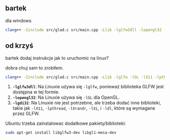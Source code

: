 
## bartek 
dla windows
```bash
clang++ -Iinclude src/glad.c src/main.cpp -Llib -lglfw3dll -lopengl32 -lgdi32 -o bin/program
```

## od krzyś

bartek dodaj instrukcje jak to uruchomic na linux?

dobra chuj sam to zrobiłem. 

```bash
clang++ -Iinclude src/glad.c src/main.cpp -Llib -lglfw -lGL -lX11 -lpthread -lXrandr -lXi -ldl -o bin/program
```
1. **`-lglfw3dll`**: Na Linuxie używa się `-lglfw`, ponieważ biblioteka GLFW jest dostępna w tej formie.
2. **`-lopengl32`**: Na Linuxie używa się `-lGL` dla OpenGL.
3. **`-lgdi32`**: Na Linuxie nie jest potrzebne, ale trzeba dodać inne biblioteki, takie jak `-lX11`, `-lpthread`, `-lXrandr`, `-lXi`, i `-ldl`, które są wymagane przez GLFW.

Ubuntu trzeba zainstalowac dodatkowe pakiety/biblioteki:

```bash
sudo apt-get install libglfw3-dev libgl1-mesa-dev
```

